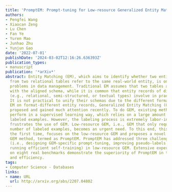 ```yaml
---
title: 'PromptEM: Prompt-tuning for Low-resource Generalized Entity Matching'
authors:
- Pengfei Wang
- Xiaocan Zeng
- Lu Chen
- Fan Ye
- Yuren Mao
- Junhao Zhu
- Yunjun Gao
date: '2022-07-01'
publishDate: '2024-03-02T12:16:26.636393Z'
publication_types:
- manuscript
publication: '*arXiv*'
abstract: Entity Matching (EM), which aims to identify whether two entity records
  from two relational tables refer to the same real-world entity, is one of the fundamental
  problems in data management. Traditional EM assumes that two tables are homogeneous
  with the aligned schema, while it is common that entity records of different formats
  (e.g., relational, semi-structured, or textual types) involve in practical scenarios.
  It is not practical to unify their schemas due to the different formats. To support
  EM on format-different entity records, Generalized Entity Matching (GEM) has been
  proposed and gained much attention recently. To do GEM, existing methods typically
  perform in a supervised learning way, which relies on a large amount of high-quality
  labeled examples. However, the labeling process is extremely labor-intensive, and
  frustrates the use of GEM. Low-resource GEM, i.e., GEM that only requires a small
  number of labeled examples, becomes an urgent need. To this end, this paper, for
  the first time, focuses on the low-resource GEM and proposes a novel low-resource
  GEM method, termed as PromptEM. PromptEM has addressed three challenging issues
  (i.e., designing GEM-specific prompt-tuning, improving pseudo-labels quality, and
  running efficient self-training) in low-resource GEM. Extensive experimental results
  on eight real benchmarks demonstrate the superiority of PromptEM in terms of effectiveness
  and efficiency.
tags:
- Computer Science - Databases
links:
- name: URL
  url: http://arxiv.org/abs/2207.04802
---
```

